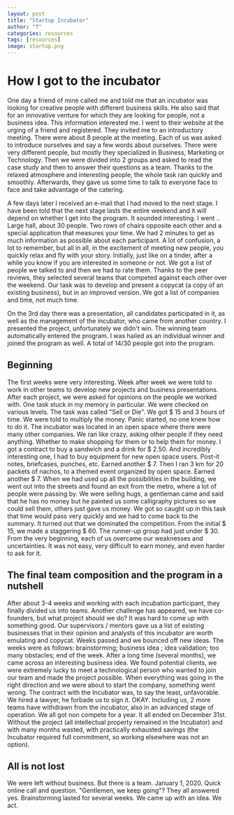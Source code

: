 ```yaml
---
layout: post
title: "Startup Incubator"
author: "T"
categories: resources
tags: [resources]
image: startup.png
---
```


# How I got to the incubator

One day a friend of mine called me and told me that an incubator was looking for creative people with different business skills. He also said that for an innovative venture for which they are looking for people, not a business idea.
This information interested me. I went to their website at the urging of a friend and registered. They invited me to an introductory meeting. There were about 8 people at the meeting. Each of us was asked to introduce ourselves and say a few words about ourselves.
There were very different people, but mostly they specialized in Business, Marketing or Technology. Then we were divided into 2 groups and asked to read the case study and then to answer their questions as a team.
Thanks to the relaxed atmosphere and interesting people, the whole task ran quickly and smoothly. Afterwards, they gave us some time to talk to everyone face to face and take advantage of the catering.

A few days later I received an e-mail that I had moved to the next stage. I have been told that the next stage lasts the entire weekend and it will depend on whether I get into the program. It sounded interesting. I went ..
Large hall, about 30 people. Two rows of chairs opposite each other and a special application that measures your time. We had 2 minutes to get as much information as possible about each participant. A lot of confusion, a lot to remember, but all in all, in the excitement of meeting new people, you quickly relax and fly with your story.
Initially, just like on a tinder, after a while you know if you are interested in someone or not. We got a list of people we talked to and then we had to rate them. Thanks to the peer reviews, they selected several teams that competed against each other over the weekend.
Our task was to develop and present a copycat (a copy of an existing business), but in an improved version. We got a list of companies and time, not much time.

On the 3rd day there was a presentation, all candidates participated in it, as well as the management of the incubator, who came from another country. I presented the project, unfortunately we didn't win.
The winning team automatically entered the program. I was hailed as an individual winner and joined the program as well. A total of 14/30 people got into the program.

## Beginning

The first weeks were very interesting. Week after week we were told to work in other teams to develop new projects and business presentations. After each project, we were asked for opinions on the people we worked with.
One task stuck in my memory in particular. We were checked on various levels. The task was called "Sell or Die". We got $ 15 and 3 hours of time. We were told to multiply the money. Panic started, no one knew how to do it. The incubator was located in an open space where there were many other companies. We ran like crazy, asking other people if they  need anything. Whether to make shopping for them or to help them for money.
I got a contract to buy a sandwich and a drink for $ 2.50. And incredibly interesting one, I had to buy equipment for new open space users. Post-it notes, briefcases, punches, etc. Earned another $ 7. Then I ran 3 km for 20 packets of nachos, to a themed event organized by open space. Earned another $ 7.
When we had used up all the possibilities in the building, we went out into the streets and found an exit from the metro, where a lot of people were passing by. We were selling hugs, a gentleman came and said that he has no money but he painted us some calligraphy pictures so we could sell them, others just gave us money.
We got so caught up in this task that time would pass very quickly and we had to come back to the summary. It turned out that we dominated the competition. From the initial $ 15, we made a staggering $ 60. The runner-up group had just under $ 30.
From the very beginning, each of us overcame our weaknesses and uncertainties. It was not easy, very difficult to earn money, and even harder to ask for it.

## The final team composition and the program in a nutshell

After about 3-4 weeks and working with each incubation participant, they finally divided us into teams. Another challenge has appeared, we have co-founders, but what project should we do? It was hard to come up with something good. Our supervisors / mentors gave us a list of existing businesses that in their opinion and analysts of this incubator are worth emulating and copycat. Weeks passed and we bounced off new ideas. The weeks were as follows: brainstorming; business idea ; idea validation; too many obstacles; end of the week. After a long time (several months), we came across an interesting business idea. We found potential clients, we were extremely lucky to meet a technological person who wanted to join our team and made the project possible. When everything was going in the right direction and we were about to start the company, something went wrong. The contract with the Incubator was, to say the least, unfavorable. We hired a lawyer, he forbade us to sign it. OKAY. Including us, 2 more teams have withdrawn from the incubator, also in an advanced stage of operation. We all got non compete for a year. It all ended on December 31st. Without the project (all intellectual property remained in the Incubator) and with many months wasted, with practically exhausted savings (the Incubator required full commitment, so working elsewhere was not an option).

## All is not lost

We were left without business. But there is a team. January 1, 2020. Quick online call and question. "Gentlemen, we keep going"? They all answered yes.
Brainstorming lasted for several weeks. We came up with an idea. We act.


